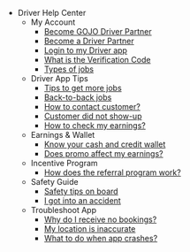 - Driver Help Center
  - My Account 
    - [Become GOJO Driver Partner](driver/1-become-gojo-partner.md)
    - [Become a Driver Partner](driver/2-become-a-driver-partner.md)
    - [Login to my Driver app](driver/4-login-driver-app.md)
    - [What is the Verification Code](driver/6-verification-code.md)
    - [Types of jobs](driver/7-types-of-jobs.md)
  - Driver App Tips
    - [Tips to get more jobs](driver/8-tips-more-job.md)
    - [Back-to-back jobs](driver/9-back-to-back-jobs.md)
    - [How to contact customer?](driver/10-contact-customer.md)
    - [Customer did not show-up](driver/11-no-show.md)
    - [How to check my earnings?](driver/12-check-earnings.md)
  - Earnings & Wallet
    - [Know your cash and credit wallet](driver/13-cash-credit-wallet.md)
    - [Does promo affect my earnings?](driver/14-does-promo-affect-my-earnings.md)
  - Incentive Program
    - [How does the referral program work?](driver/15-referral-program-guide.md)
  - Safety Guide
    - [Safety tips on board](driver/16-safety-tips-on-board.md)
    - [I got into an accident](driver/17-accident.md)
  - Troubleshoot App
    - [Why do I receive no bookings?](driver/18-no-bookings.md)
    - [My location is inaccurate](driver/19-location-inaccurate.md)
    - [What to do when app crashes?](driver/20-app-crashes.md)
